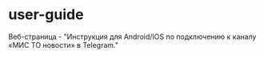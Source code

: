# user-guide
Веб-страница - "Инструкция для Android/IOS по подключению к каналу «МИС ТО новости» в Telegram." 
